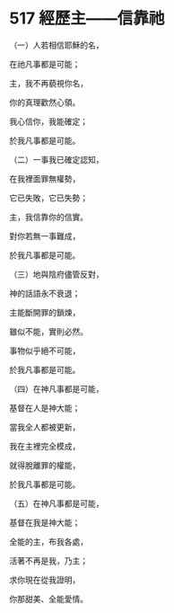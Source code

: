# 517 經歷主——信靠祂

（一）人若相信耶穌的名，

在祂凡事都是可能；

主，我不再藐視你名，

你的真理歡然心領。

我心信你，我能確定；

於我凡事都是可能。

（二）一事我已確定認知，

在我裡面罪無權勢，

它已失敗，它已失勢；

主，我信靠你的信實。

對你若無一事難成，

於我凡事都是可能。

（三）地與陰府儘管反對，

神的話語永不衰退；

主能斷開罪的鎖煉，

雖似不能，實則必然。

事物似乎絕不可能，

於我凡事都是可能。

（四）在神凡事都是可能，

基督在人是神大能；

當我全人都被更新，

我在主裡完全模成，

就得脫離罪的權能，

於我凡事都是可能。

（五）在神凡事都是可能，

基督在我是神大能；

全能的主，布我各處，

活著不再是我，乃主；

求你現在從我證明，

你那甜美、全能愛情。

